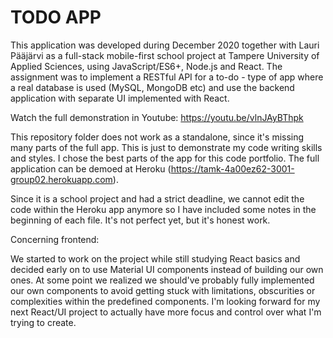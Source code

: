 # TODO APP

This application was developed during December 2020 together with Lauri Pääjärvi as a full-stack mobile-first school project at Tampere University of Applied Sciences, using JavaScript/ES6+, Node.js and React. The assignment was to implement a RESTful API for a to-do - type of app where a real database is used (MySQL, MongoDB etc) and use the backend application with separate UI implemented with React.

Watch the full demonstration in Youtube: https://youtu.be/vlnJAyBThpk

This repository folder does not work as a standalone, since it's missing many parts of the full app. This is just to demonstrate my code writing skills and styles. I chose the best parts of the app for this code portfolio. The full application can be demoed at Heroku (https://tamk-4a00ez62-3001-group02.herokuapp.com).

Since it is a school project and had a strict deadline, we cannot edit the code within the Heroku app anymore so I have included some notes in the beginning of each file. It's not perfect yet, but it's honest work.

Concerning frontend:

We started to work on the project while still studying React basics and decided early on to use Material UI components instead of building our own ones. At some point we realized we should've probably fully implemented our own components to avoid getting stuck with limitations, obscurities or complexities within the predefined components. I'm looking forward for my next React/UI project to actually have more focus and control over what I'm trying to create.
